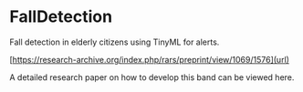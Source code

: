 # FallDetection
Fall detection in elderly citizens using TinyML for alerts. 


[https://research-archive.org/index.php/rars/preprint/view/1069/1576](url)

A detailed research paper on how to develop this band can be viewed here. 
